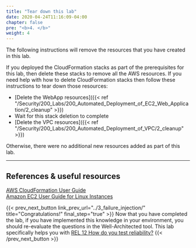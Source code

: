 ```yaml
---
title: "Tear down this lab"
date: 2020-04-24T11:16:09-04:00
chapter: false
pre: "<b>4. </b>"
weight: 4
---
```


The following instructions will remove the resources that you have created in this lab.

If you deployed the CloudFormation stacks as part of the prerequisites for this lab, then delete these stacks to remove all the AWS resources. If you need help with how to delete CloudFormation stacks then follow these instructions to tear down those resources:
* [Delete the WebApp resources]({{< ref "/Security/200_Labs/200_Automated_Deployment_of_EC2_Web_Application/2_cleanup" >}})
* Wait for this stack deletion to complete
* [Delete the VPC resources]({{< ref "/Security/200_Labs/200_Automated_Deployment_of_VPC/2_cleanup" >}})


Otherwise, there were no additional new resources added as part of this lab.

***

## References & useful resources

[AWS CloudFormation User Guide](https://docs.aws.amazon.com/AWSCloudFormation/latest/UserGuide/Welcome.html)  
[Amazon EC2 User Guide for Linux Instances](https://docs.aws.amazon.com/AWSEC2/latest/UserGuide/concepts.html)

{{< prev_next_button link_prev_url="../3_failure_injection/" title="Congratulations!" final_step="true" >}}
Now that you have completed the lab, if you have implemented this knowledge in your environment, you should re-evaluate the questions in the Well-Architected tool. This lab specifically helps you with [REL 12  How do you test reliability?](https://docs.aws.amazon.com/wellarchitected/latest/framework/a-failure-management.html)
{{< /prev_next_button >}}